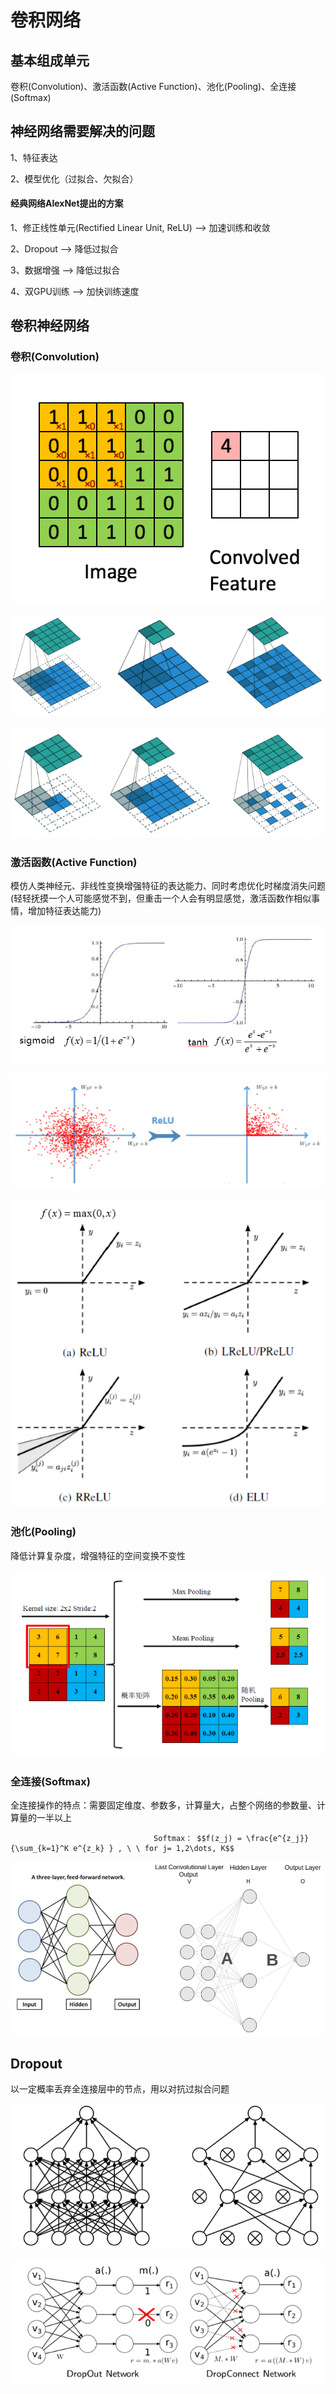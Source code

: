 # 卷积网络

## 基本组成单元

卷积\(Convolution\)、激活函数\(Active Function\)、池化\(Pooling\)、全连接\(Softmax\)

## 神经网络需要解决的问题

1、特征表达

2、模型优化（过拟合、欠拟合）

#### 经典网络AlexNet提出的方案 <a id="alexnet-ti-chu-de-fang-an"></a>

1、修正线性单元\(Rectified Linear Unit, ReLU\) --&gt; 加速训练和收敛

2、Dropout --&gt; 降低过拟合

3、数据增强 --&gt; 降低过拟合

4、双GPU训练 --&gt; 加快训练速度

## 卷积神经网络 <a id="juan-ji-shen-jing-wang-luo"></a>

### 卷积\(Convolution\) <a id="juan-ji-convolution"></a>

![&#x4E8C;&#x7EF4;&#x5377;&#x79EF;&#x793A;&#x610F;&#x56FE;](../../../.gitbook/assets/image%20%285%29.png)

![padding                                                strides                                                        dilation](../../../.gitbook/assets/timline-jie-tu-20180911092534.png)

![transposed                             padding+strides                   padding+strides+transposed](../../../.gitbook/assets/timline-jie-tu-20180911092703.png)

### 激活函数\(Active Function\) <a id="ji-huo-han-shu-active-function"></a>

模仿人类神经元、非线性变换增强特征的表达能力、同时考虑优化时梯度消失问题 \(轻轻抚摸一个人可能感觉不到，但重击一个人会有明显感觉，激活函数作相似事情，增加特征表达能力\)



![sigmoid&amp;tanh](../../../.gitbook/assets/timline-jie-tu-20180911092931.png)



![&#x4E8C;&#x7EF4;&#x60C5;&#x51B5;&#x4E0B;&#xFF0C;&#x4F7F;&#x7528;ReLU&#x4E4B;&#x540E;&#x7684;&#x6548;&#x679C;](../../../.gitbook/assets/timline-jie-tu-20180911093043.png)



![&#x6FC0;&#x6D3B;&#x51FD;&#x6570;&#x7684;&#x53D1;&#x5C55;](../../../.gitbook/assets/timline-jie-tu-20180911093135.png)

### 池化\(Pooling\) <a id="chi-hua-pooling"></a>

 降低计算复杂度，增强特征的空间变换不变性

![Max&#x3001;Min&#x3001;Random pooling](../../../.gitbook/assets/timline-jie-tu-20180911093221.png)

### 全连接\(Softmax\) <a id="quan-lian-jie-softmax"></a>

 全连接操作的特点：需要固定维度、参数多，计算量大，占整个网络的参数量、计算量的一半以上

                                    Softmax： $$f(z_j) = \frac{e^{z_j}}{\sum_{k=1}^K e^{z_k} } , \ \ for j= 1,2\dots, K$$ 

![&#x4E00;&#x7EF4;&#x5168;&#x8FDE;&#x63A5;                                                                                     &#x4E8C;&#x7EF4;&#x5168;&#x8FDE;&#x63A5;](../../../.gitbook/assets/timline-jie-tu-20180911093406.png)

## Dropout

以一定概率丢弃全连接层中的节点，用以对抗过拟合问题

![Dropout&#x7B80;&#x56FE;&#x793A;&#x4F8B;](../../../.gitbook/assets/tu-pian-1%20%281%29.png)

![Dropout\(&#x6FC0;&#x6D3B;&#x51FD;&#x6570;&#x4E4B;&#x540E;\) Dropconnect\(&#x6FC0;&#x6D3B;&#x51FD;&#x6570;&#x4E4B;&#x524D;\)](../../../.gitbook/assets/tu-pian-2%20%283%29.png)

